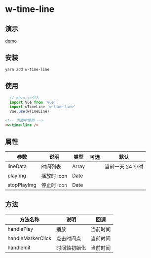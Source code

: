# w-time-line

## 演示

[demo](https://wangchaoxu.github.io/w-time-line/#/)

## 安装

```
yarn add w-time-line
```

## 使用

```js
  // main.js引入
  import Vue from 'vue';
  import wTimeLine 'w-time-line'
  Vue.use(wTimeLine)
```

```html
<!-- 页面中使用 -->
<w-time-line />
```

## 属性

| 参数        | 说明        | 类型  | 可选 | 默认             |
| ----------- | ----------- | ----- | ---- | ---------------- |
| lineData    | 时间列表    | Array |      | 当前一天 24 小时 |
| playImg     | 播放时 icon | Date  |      |                  |
| stopPlayImg | 停止时 icon | Date  |      |                  |

## 方法

| 方法名称          | 说明         | 回调     |
| ----------------- | ------------ | -------- |
| handlePlay        | 播放         | 当前时间 |
| handleMarkerClick | 点击时间点   | 当前时间 |
| handleInit        | 时间轴初始化 | 当前时间 |

